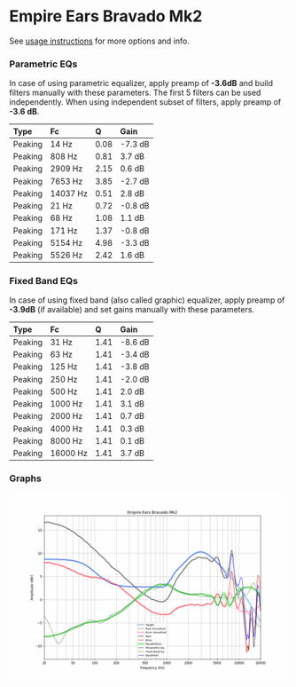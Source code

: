 # Empire Ears Bravado Mk2
See [usage instructions](https://github.com/jaakkopasanen/AutoEq#usage) for more options and info.

### Parametric EQs
In case of using parametric equalizer, apply preamp of **-3.6dB** and build filters manually
with these parameters. The first 5 filters can be used independently.
When using independent subset of filters, apply preamp of **-3.6 dB**.

| Type    | Fc       |    Q | Gain    |
|:--------|:---------|:-----|:--------|
| Peaking | 14 Hz    | 0.08 | -7.3 dB |
| Peaking | 808 Hz   | 0.81 | 3.7 dB  |
| Peaking | 2909 Hz  | 2.15 | 0.6 dB  |
| Peaking | 7653 Hz  | 3.85 | -2.7 dB |
| Peaking | 14037 Hz | 0.51 | 2.8 dB  |
| Peaking | 21 Hz    | 0.72 | -0.8 dB |
| Peaking | 68 Hz    | 1.08 | 1.1 dB  |
| Peaking | 171 Hz   | 1.37 | -0.8 dB |
| Peaking | 5154 Hz  | 4.98 | -3.3 dB |
| Peaking | 5526 Hz  | 2.42 | 1.6 dB  |

### Fixed Band EQs
In case of using fixed band (also called graphic) equalizer, apply preamp of **-3.9dB**
(if available) and set gains manually with these parameters.

| Type    | Fc       |    Q | Gain    |
|:--------|:---------|:-----|:--------|
| Peaking | 31 Hz    | 1.41 | -8.6 dB |
| Peaking | 63 Hz    | 1.41 | -3.4 dB |
| Peaking | 125 Hz   | 1.41 | -3.8 dB |
| Peaking | 250 Hz   | 1.41 | -2.0 dB |
| Peaking | 500 Hz   | 1.41 | 2.0 dB  |
| Peaking | 1000 Hz  | 1.41 | 3.1 dB  |
| Peaking | 2000 Hz  | 1.41 | 0.7 dB  |
| Peaking | 4000 Hz  | 1.41 | 0.3 dB  |
| Peaking | 8000 Hz  | 1.41 | 0.1 dB  |
| Peaking | 16000 Hz | 1.41 | 3.7 dB  |

### Graphs
![](./Empire%20Ears%20Bravado%20Mk2.png)